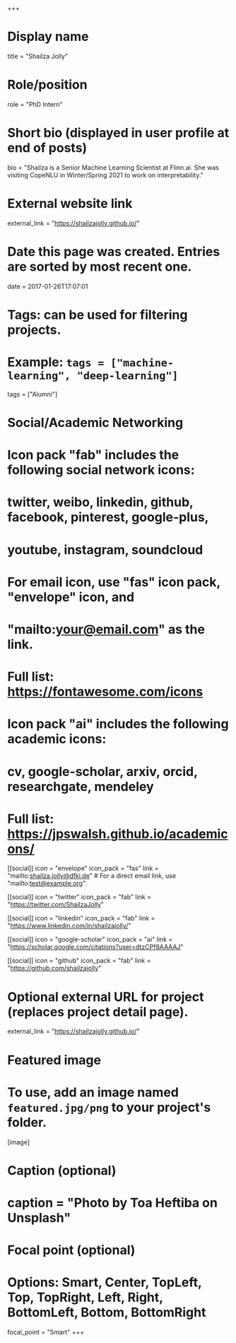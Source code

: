 +++
# Display name
title = "Shailza Jolly"

# Role/position
role = "PhD Intern"

# Short bio (displayed in user profile at end of posts)
bio = "Shailza is a Senior Machine Learning Scientist at Flinn.ai. She was visiting CopeNLU in Winter/Spring 2021 to work on interpretability."

# External website link
external_link = "https://shailzajolly.github.io/"

# Date this page was created. Entries are sorted by most recent one.
date = 2017-01-26T17:07:01

# Tags: can be used for filtering projects.
# Example: `tags = ["machine-learning", "deep-learning"]`
tags = ["Alumni"]

# Social/Academic Networking
#
# Icon pack "fab" includes the following social network icons:
#
#   twitter, weibo, linkedin, github, facebook, pinterest, google-plus,
#   youtube, instagram, soundcloud
#
#   For email icon, use "fas" icon pack, "envelope" icon, and
#   "mailto:your@email.com" as the link.
#
#   Full list: https://fontawesome.com/icons
#
# Icon pack "ai" includes the following academic icons:
#
#   cv, google-scholar, arxiv, orcid, researchgate, mendeley
#
#   Full list: https://jpswalsh.github.io/academicons/

[[social]]
icon = "envelope"
icon_pack = "fas"
link = "mailto:shailza.jolly@dfki.de"  # For a direct email link, use "mailto:test@example.org".

[[social]]
icon = "twitter"
icon_pack = "fab"
link = "https://twitter.com/ShailzaJolly"

[[social]]
icon = "linkedin"
icon_pack = "fab"
link = "https://www.linkedin.com/in/shailzajolly/"

[[social]]
icon = "google-scholar"
icon_pack = "ai"
link = "https://scholar.google.com/citations?user=dtzCPf8AAAAJ"

[[social]]
icon = "github"
icon_pack = "fab"
link = "https://github.com/shailzajolly"


# Optional external URL for project (replaces project detail page).
external_link = "https://shailzajolly.github.io/"

# Featured image
# To use, add an image named `featured.jpg/png` to your project's folder. 
[image]
  # Caption (optional)
  # caption = "Photo by Toa Heftiba on Unsplash"

  # Focal point (optional)
  # Options: Smart, Center, TopLeft, Top, TopRight, Left, Right, BottomLeft, Bottom, BottomRight
  focal_point = "Smart"
+++
